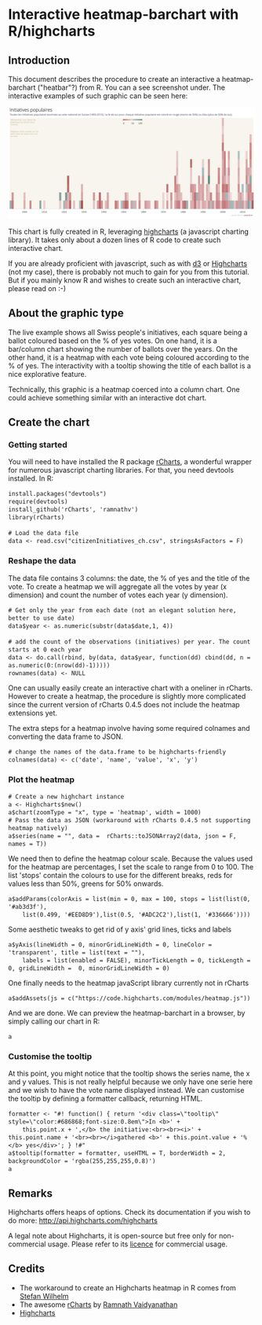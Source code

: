 # Interactive heatmap-barchart with R/highcharts


## Introduction

This document describes the procedure to create an interactive a heatmap-barchart ("heatbar"?) from R. You can a see screenshot under. The interactive examples of such graphic can be seen here:

![heatbar screenshot](heatbar_screenshot.png)

This chart is fully created in R, leveraging [highcharts](http://www.highcharts.com) (a javascript charting library). It takes only about a dozen lines of R code to create such interactive chart.

If you are already proficient with javascript, such as with [d3](http://d3js.org) or [Highcharts](http://www.highcharts.com) (not my case), there is probably not much to gain for you from this tutorial. But if you mainly know R and wishes to create such an interactive chart, please read on :-)

## About the graphic type
The live example shows all Swiss people's initiatives, each square being a ballot coloured based on the % of yes votes. On one hand, it is a bar/column chart showing the number of ballots over the years. On the other hand, it is a heatmap with each vote being coloured according to the % of yes. The interactivity with a tooltip showing the title of each ballot is a nice explorative feature.

Technically, this graphic is a heatmap coerced into a column chart. One could achieve something similar with an interactive dot chart.

## Create the chart

### Getting started

You will need to have installed the R package [rCharts](http://rcharts.io), a wonderful wrapper for numerous javascript charting libraries. For that, you need devtools installed. In R:

```
install.packages("devtools")
require(devtools)
install_github('rCharts', 'ramnathv')
library(rCharts)

# Load the data file
data <- read.csv("citizenInitiatives_ch.csv", stringsAsFactors = F)
```

### Reshape the data

The data file contains 3 columns: the date, the % of yes and the title of the vote. To create a heatmap we will aggregate all the votes by year (x dimension) and count the number of votes each year (y dimension).


```
# Get only the year from each date (not an elegant solution here, better to use date)
data$year <- as.numeric(substr(data$date,1, 4))

# add the count of the observations (initiatives) per year. The count starts at 0 each year
data <- do.call(rbind, by(data, data$year, function(dd) cbind(dd, n = as.numeric(0:(nrow(dd)-1)))))
rownames(data) <- NULL
```

One can usually easily create an interactive chart with a oneliner in rCharts.
However to create a heatmap, the procedure is slightly more complicated since the current version of rCharts 0.4.5 does not include the heatmap extensions yet.

The extra steps for a heatmap involve having some required colnames and converting the data frame to JSON.

```
# change the names of the data.frame to be highcharts-friendly
colnames(data) <- c('date', 'name', 'value', 'x', 'y')
```


### Plot the heatmap

```
# Create a new highchart instance
a <- Highcharts$new()
a$chart(zoomType = "x", type = 'heatmap', width = 1000)
# Pass the data as JSON (workaround with rCharts 0.4.5 not supporting heatmap natively)
a$series(name = "", data =  rCharts::toJSONArray2(data, json = F, names = T))
```

We need then to define the heatmap colour scale. Because the values used for the heatmap are percentages, I set the scale to range from 0 to 100. The list 'stops' contain the colours to use for the different breaks, reds for values less than 50%, greens for 50% onwards.
```
a$addParams(colorAxis = list(min = 0, max = 100, stops = list(list(0, '#ab3d3f'),
	list(0.499, '#EED8D9'),list(0.5, '#ADC2C2'),list(1, '#336666'))))
```

Some aesthetic tweaks to get rid of y axis' grid lines, ticks and labels
```
a$yAxis(lineWidth = 0, minorGridLineWidth = 0, lineColor = 'transparent', title = list(text = ""),
	labels = list(enabled = FALSE), minorTickLength = 0, tickLength =  0, gridLineWidth =  0, minorGridLineWidth = 0)
```

One finally needs to the heatmap javaScript library currently not in rCharts
```
a$addAssets(js = c("https://code.highcharts.com/modules/heatmap.js"))
```

And we are done. We can preview the heatmap-barchart in a browser, by simply calling our chart in R:
```
a
```

### Customise the tooltip
At this point, you might notice that the tooltip shows the series name, the x and y values. This is not really helpful because we only have one serie here and we wish to have the vote name displayed instead. We can customise the tooltip by defining a formatter callback, returning HTML.

```
formatter <- "#! function() { return '<div class=\"tooltip\" style=\"color:#686868;font-size:0.8em\">In <b>' +
	this.point.x + ',</b> the initiative:<br><br><i>' + this.point.name + '<br><br></i>gathered <b>' + this.point.value + '%</b> yes</div>'; } !#"
a$tooltip(formatter = formatter, useHTML = T, borderWidth = 2, backgroundColor = 'rgba(255,255,255,0.8)')
a
```

## Remarks
Highcharts offers heaps of options. Check its documentation if you wish to do more: http://api.highcharts.com/highcharts

A legal note about Highcharts, it is open-source but free only for non-commercial usage. Please refer to its [licence](http://www.highcharts.com/products/highcharts/#non-commercia) for commercial usage.


## Credits
* The workaround to create an Highcharts heatmap in R comes from [Stefan Wilhelm](http://stefan-wilhelm.net/interactive-highcharts-heat-maps-in-r-with-rcharts/)
* The awesome [rCharts](http://rcharts.io) by [Ramnath Vaidyanathan](https://github.com/ramnathv)
* [Highcharts](http://www.highcharts.com)











